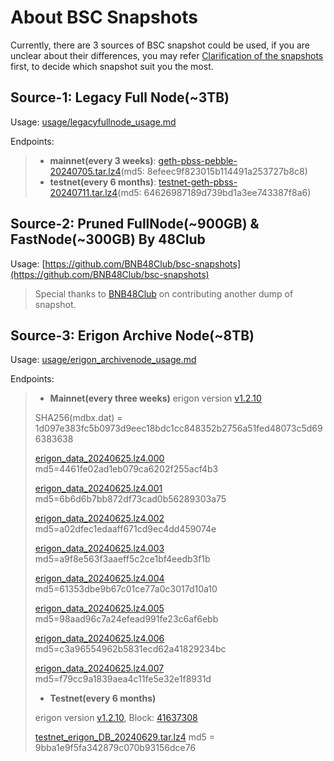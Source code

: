 
# About BSC Snapshots
Currently, there are 3 sources of BSC snapshot could be used, if you are unclear about their differences, you may refer [Clarification of the snapshots](https://github.com/bnb-chain/bsc-snapshots/issues/349) first, to decide which snapshot suit you the most.

## Source-1: Legacy Full Node(~3TB)
Usage: [usage/legacyfullnode_usage.md](./usage/legacyfullnode_usage.md)

Endpoints:
> - **mainnet(every 3 weeks)**: [geth-pbss-pebble-20240705.tar.lz4](https://pub-c0627345c16f47ab858c9469133073a8.r2.dev/geth-pbss-pebble-20240705.tar.lz4)(md5: 8efeec9f823015b114491a253727b8c8)
> - **testnet(every 6 months)**: [testnet-geth-pbss-20240711.tar.lz4](https://pub-c0627345c16f47ab858c9469133073a8.r2.dev/testnet-geth-pbss-20240711.tar.lz4)(md5: 64626987189d739bd1a3ee743387f8a6)

## Source-2: Pruned FullNode(~900GB) & FastNode(~300GB) By 48Club
Usage: [https://github.com/BNB48Club/bsc-snapshots](https://github.com/BNB48Club/bsc-snapshots)
> Special thanks to [BNB48Club](https://twitter.com/bnb48club) on contributing another dump of snapshot.

## Source-3: Erigon Archive Node(~8TB)
Usage: [usage/erigon_archivenode_usage.md](./usage/erigon_archivenode_usage.md)

Endpoints:
> - **Mainnet(every three weeks)**
> erigon version [v1.2.10](https://github.com/node-real/bsc-erigon/releases/tag/v1.2.10)
>
> SHA256(mdbx.dat) = 1d097e383fc5b0973d9eec18bdc1cc848352b2756a51fed48073c5d696383638
> 
> [erigon_data_20240625.lz4.000](https://pub-60a193f9bd504900a520f4f260497d1c.r2.dev/erigon_data_20240625.lz4.000) md5=4461fe02ad1eb079ca6202f255acf4b3
> 
> [erigon_data_20240625.lz4.001](https://pub-60a193f9bd504900a520f4f260497d1c.r2.dev/erigon_data_20240625.lz4.001) md5=6b6d6b7bb872df73cad0b56289303a75
> 
> [erigon_data_20240625.lz4.002](https://pub-60a193f9bd504900a520f4f260497d1c.r2.dev/erigon_data_20240625.lz4.002) md5=a02dfec1edaaff671cd9ec4dd459074e
>
> [erigon_data_20240625.lz4.003](https://pub-60a193f9bd504900a520f4f260497d1c.r2.dev/erigon_data_20240625.lz4.003) md5=a9f8e563f3aaeff5c2ce1bf4eedb3f1b
>
> [erigon_data_20240625.lz4.004](https://pub-60a193f9bd504900a520f4f260497d1c.r2.dev/erigon_data_20240625.lz4.004) md5=61353dbe9b67c01ce77a0c3017d10a10
>
> [erigon_data_20240625.lz4.005](https://pub-60a193f9bd504900a520f4f260497d1c.r2.dev/erigon_data_20240625.lz4.005) md5=98aad96c7a24efead991fe23c6af6ebb
>
> [erigon_data_20240625.lz4.006](https://pub-60a193f9bd504900a520f4f260497d1c.r2.dev/erigon_data_20240625.lz4.006) md5=c3a96554962b5831ecd62a41829234bc
>
> [erigon_data_20240625.lz4.007](https://pub-60a193f9bd504900a520f4f260497d1c.r2.dev/erigon_data_20240625.lz4.007) md5=f79cc9a1839aea4c11fe5e32e1f8931d
>
> - **Testnet(every 6 months)**
>
> erigon version [v1.2.10](https://github.com/node-real/bsc-erigon/releases/tag/v1.2.10), Block: [41637308](https://testnet.bscscan.com/block/41637308)
>
> [testnet_erigon_DB_20240629.tar.lz4](https://pub-60a193f9bd504900a520f4f260497d1c.r2.dev/testnet_erigon_DB_20240629.tar.lz4) md5 = 9bba1e9f5fa342879c070b93156dce76

